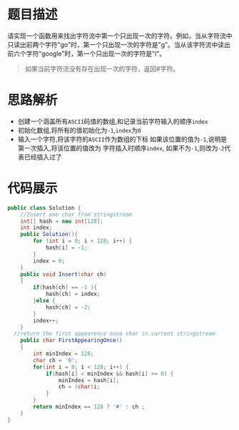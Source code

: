 #  题目描述

请实现一个函数用来找出字符流中第一个只出现一次的字符。例如，当从字符流中只读出前两个字符"go"时，第一个只出现一次的字符是"g"。当从该字符流中读出前六个字符“google"时，第一个只出现一次的字符是"l"。

> 如果当前字符流没有存在出现一次的字符，返回#字符。

#  思路解析

- 创建一个涵盖所有`ASCII`码值的数组,和记录当前字符输入的顺序`index`
- 初始化数组,将所有的值初始化为`-1`,`index`为`0`
- 输入一个字符,将该字符的`ASCII`作为数组的下标 如果该位置的值为`-1`,说明是第一次插入,将该位置的值改为 字符插入时顺序`index`, 如果不为`-1`,则改为`-2`代表已经插入过了
    

#  代码展示

```java
public class Solution {
    //Insert one char from stringstream
    int[] hash = new int[128];
    int index;
    public Solution(){
        for (int i = 0; i < 128; i++) {
            hash[i] = -1;
        }
        index = 0;
    }
    public void Insert(char ch)
    {
        if(hash[ch] == -1 ){
            hash[ch] = index; 
        }else {
            hash[ch] = -2;
        }
        index++;
    }
  //return the first appearence once char in current stringstream
    public char FirstAppearingOnce()
    {
        int minIndex = 128;
        char ch = '0';
        for(int i = 0; i < 128; i++) {
            if(hash[i] < minIndex && hash[i] >= 0) {
                minIndex = hash[i];
                ch = (char)i;
            }
        }
        return minIndex == 128 ? '#' : ch ;
    }
}
```